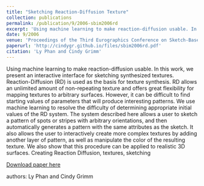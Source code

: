 ```yaml
---
title: "Sketching Reaction-Diffusion Texture"
collection: publications
permalink: /publication/9/2006-sbim2006rd
excerpt: 'Using machine learning to make reaction-diffusion usable. In this work,  we present an interactive interface for sketching synthesized textures. Reaction-Diffusion (RD) is used as the basis for texture synthesis. RD allows an unlimited amount of non-repeating texture and offers great flexibility for mapping textures to arbitrary surfaces. However,  it can be difficult to find starting values of parameters that will produce interesting patterns. We use machine learning to resolve the difficulty of determining appropriate initial values of the RD system. The system described here allows a user to sketch a pattern of spots or stripes with arbitrary orientations,  and then automatically generates a pattern with the same attributes as the sketch. It also allows the user to interactively create more complex textures by adding another layer of pattern,  as well as manipulate the color of the resulting texture. We also show that this procedure can be applied to realistic 3D surfaces. Creating Reaction Diffusion,  textures,  sketching, '
date: 9/2006
venue: 'Proceedings of the Third Eurographics Conference on Sketch-Based Interfaces and Modeling'
paperurl: 'http://cindygr.github.io/files/sbim2006rd.pdf'
citation: 'Ly Phan and Cindy Grimm'
---
```

Using machine learning to make reaction-diffusion usable. In this work,  we present an interactive interface for sketching synthesized textures. Reaction-Diffusion (RD) is used as the basis for texture synthesis. RD allows an unlimited amount of non-repeating texture and offers great flexibility for mapping textures to arbitrary surfaces. However,  it can be difficult to find starting values of parameters that will produce interesting patterns. We use machine learning to resolve the difficulty of determining appropriate initial values of the RD system. The system described here allows a user to sketch a pattern of spots or stripes with arbitrary orientations,  and then automatically generates a pattern with the same attributes as the sketch. It also allows the user to interactively create more complex textures by adding another layer of pattern,  as well as manipulate the color of the resulting texture. We also show that this procedure can be applied to realistic 3D surfaces. Creating Reaction Diffusion,  textures,  sketching

[Download paper here](http://cindygr.github.io/files/sbim2006rd.pdf)

authors: Ly Phan and Cindy Grimm